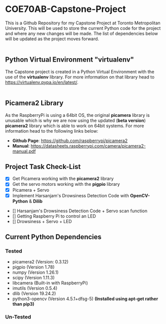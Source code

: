 # COE70AB-Capstone-Project
This is a Github Repository for my Capstone Project at Toronto Metropolitan University. This will be used to store the current Python code for the project and where any new changes will be made. The list of dependencies below will be updated as the project moves forward. <br /> <br />

## Python Virtual Environment "virtualenv"
The Capstone project is created in a Python Virtual Environment with the use of the **virtualenv** library. For more information on that library head to https://virtualenv.pypa.io/en/latest/. <br /> <br />

## Picamera2 Library
As the RaspberryPi is using a 64bit OS, the original **picamera** library is unusable which is why we are now using the updated (**beta version**) **picamera2** library which is able to work on 64bit systems. For more information head to the following links below: <br />
- **Github Page**: https://github.com/raspberrypi/picamera2
- **Manual**: https://datasheets.raspberrypi.com/camera/picamera2-manual.pdf

## Project Task Check-List
- [x] Get Picamera working with the **picamera2** library
- [x] Get the servo motors working with the **pigpio** library
- [x] Picamera + Servo
- [x] Implement Harsanjam's Drowsiness Detection Code with **OpenCV-Python** & **Dilib**
- [] Harsanjam's Drowsiness Detection Code + Servo scan function
- [] Getting Raspberry Pi to control an LED
- [] Drowsiness + Servo + LED 

## Current Python Dependencies
### Tested
- picamera2  (Version: 0.3.12)
- pigpio     (Version 1.78)
- numpy      (Version 1.26.1)
- scipy      (Version 1.11.3)
- libcamera  (Built-in with RaspberryPi)
- imutils    (Version 0.5.4)
- dlib       (Version 19.24.2)
- python3-opencv (Version 4.5.1+dfsg-5) **(Installed using apt-get rather than pip3)**
  
### Un-Tested
